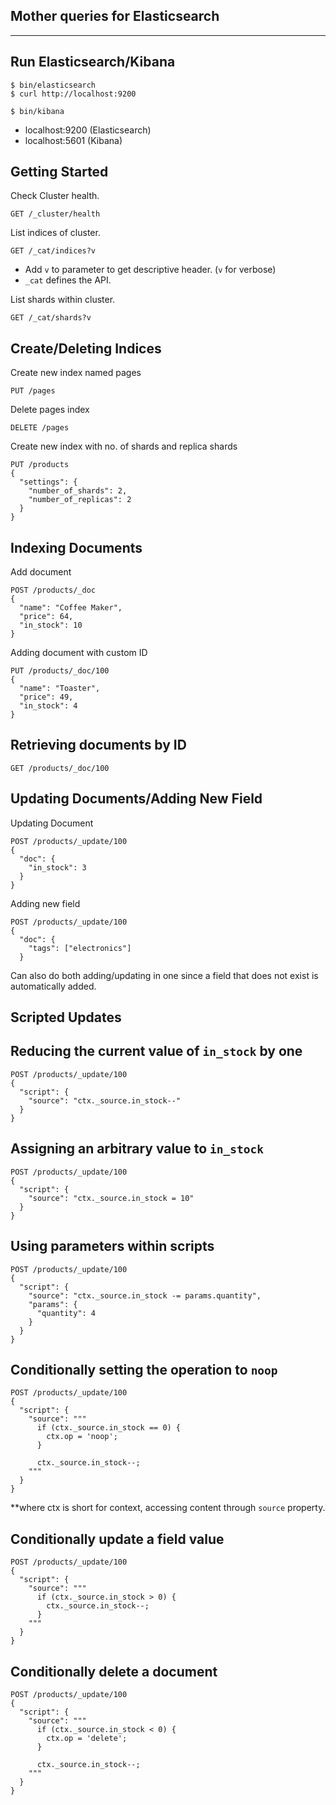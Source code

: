 ## **Mother queries for Elasticsearch**
----------
## Run Elasticsearch/Kibana
```
$ bin/elasticsearch
$ curl http://localhost:9200

$ bin/kibana
```
- localhost:9200 (Elasticsearch)
- localhost:5601 (Kibana)

## Getting Started


Check Cluster health.
```
GET /_cluster/health
```
List indices of cluster.
```
GET /_cat/indices?v
```
- Add `v` to parameter to get descriptive header. (`v` for verbose)
- `_cat` defines the API.

List shards within cluster.
```
GET /_cat/shards?v
```

## Create/Deleting Indices
Create new index named pages
```
PUT /pages
```

Delete pages index
```
DELETE /pages
```
Create new index with no. of shards and replica shards
```
PUT /products
{
  "settings": {
    "number_of_shards": 2,
    "number_of_replicas": 2
  }
}
```
## Indexing Documents
Add document
```
POST /products/_doc
{
  "name": "Coffee Maker",
  "price": 64,
  "in_stock": 10
}
```
Adding document with custom ID
```
PUT /products/_doc/100
{
  "name": "Toaster",
  "price": 49,
  "in_stock": 4
}
```
## Retrieving documents by ID
```
GET /products/_doc/100
```
## Updating Documents/Adding New Field
Updating Document
```
POST /products/_update/100
{
  "doc": {
    "in_stock": 3
  }
}
```
Adding new field
```
POST /products/_update/100
{
  "doc": {
    "tags": ["electronics"]
  }
```
Can also do both adding/updating in one since a field that does not exist is automatically added.

## Scripted Updates

## Reducing the current value of `in_stock` by one

```
POST /products/_update/100
{
  "script": {
    "source": "ctx._source.in_stock--"
  }
}
```

## Assigning an arbitrary value to `in_stock`

```
POST /products/_update/100
{
  "script": {
    "source": "ctx._source.in_stock = 10"
  }
}
```

## Using parameters within scripts

```
POST /products/_update/100
{
  "script": {
    "source": "ctx._source.in_stock -= params.quantity",
    "params": {
      "quantity": 4
    }
  }
}
```

## Conditionally setting the operation to `noop`

```
POST /products/_update/100
{
  "script": {
    "source": """
      if (ctx._source.in_stock == 0) {
        ctx.op = 'noop'; 
      }
      
      ctx._source.in_stock--;
    """
  }
}
```
**where ctx is short for context, accessing content through `source` property.
## Conditionally update a field value

```
POST /products/_update/100
{
  "script": {
    "source": """
      if (ctx._source.in_stock > 0) {
        ctx._source.in_stock--;
      }
    """
  }
}
```

## Conditionally delete a document

```
POST /products/_update/100
{
  "script": {
    "source": """
      if (ctx._source.in_stock < 0) {
        ctx.op = 'delete';
      }
      
      ctx._source.in_stock--;
    """
  }
}
```

